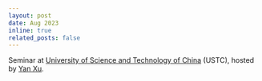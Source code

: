 ```yaml
---
layout: post
date: Aug 2023
inline: true
related_posts: false
---
```


Seminar at [University of Science and Technology of China](http://math.ustc.edu.cn/main.htm) (USTC), hosted by [Yan Xu](https://faculty.ustc.edu.cn/yxu/zh_CN/index.htm). 
 
 